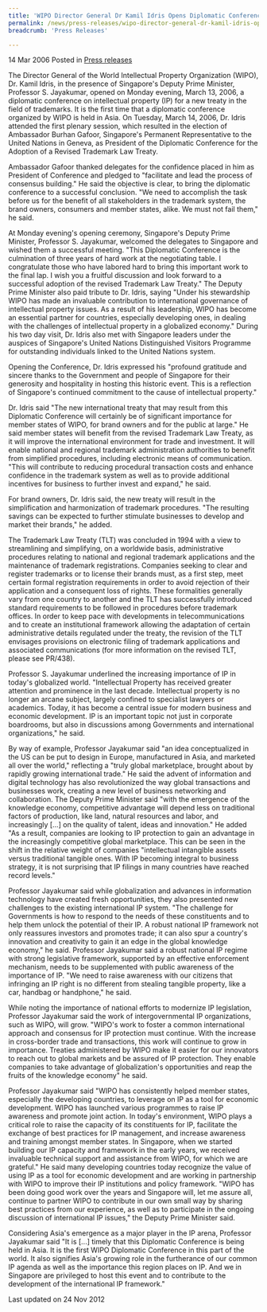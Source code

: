 ```yaml
---
title: 'WIPO Director General Dr Kamil Idris Opens Diplomatic Conference to Revise Key Trademark Treaty'
permalink: /news/press-releases/wipo-director-general-dr-kamil-idris-opens-diplomatic-conference-to-revise-key-trademark-treaty
breadcrumb: 'Press Releases'

---
```



14 Mar 2006 Posted in [Press releases](/news/press-releases)

The Director General of the World Intellectual Property Organization (WIPO), Dr. Kamil Idris, in the presence of Singapore's Deputy Prime Minister, Professor S. Jayakumar, opened on Monday evening, March 13, 2006, a diplomatic conference on intellectual property (IP) for a new treaty in the field of trademarks. It is the first time that a diplomatic conference organized by WIPO is held in Asia. On Tuesday, March 14, 2006, Dr. Idris attended the first plenary session, which resulted in the election of Ambassador Burhan Gafoor, Singapore's Permanent Representative to the United Nations in Geneva, as President of the Diplomatic Conference for the Adoption of a Revised Trademark Law Treaty.

Ambassador Gafoor thanked delegates for the confidence placed in him as President of Conference and pledged to "facilitate and lead the process of consensus building." He said the objective is clear, to bring the diplomatic conference to a successful conclusion. "We need to accomplish the task before us for the benefit of all stakeholders in the trademark system, the brand owners, consumers and member states, alike. We must not fail them," he said.

At Monday evening's opening ceremony, Singapore's Deputy Prime Minister, Professor S. Jayakumar, welcomed the delegates to Singapore and wished them a successful meeting. "This Diplomatic Conference is the culmination of three years of hard work at the negotiating table. I congratulate those who have labored hard to bring this important work to the final lap. I wish you a fruitful discussion and look forward to a successful adoption of the revised Trademark Law Treaty." The Deputy Prime Minister also paid tribute to Dr. Idris, saying "Under his stewardship WIPO has made an invaluable contribution to international governance of intellectual property issues. As a result of his leadership, WIPO has become an essential partner for countries, especially developing ones, in dealing with the challenges of intellectual property in a globalized economy." During his two day visit, Dr. Idris also met with Singapore leaders under the auspices of Singapore's United Nations Distinguished Visitors Programme for outstanding individuals linked to the United Nations system.

Opening the Conference, Dr. Idris expressed his "profound gratitude and sincere thanks to the Government and people of Singapore for their generosity and hospitality in hosting this historic event. This is a reflection of Singapore's continued commitment to the cause of intellectual property." 

Dr. Idris said "The new international treaty that may result from this Diplomatic Conference will certainly be of significant importance for member states of WIPO, for brand owners and for the public at large." He said member states will benefit from the revised Trademark Law Treaty, as it will improve the international environment for trade and investment. It will enable national and regional trademark administration authorities to benefit from simplified procedures, including electronic means of communication. "This will contribute to reducing procedural transaction costs and enhance confidence in the trademark system as well as to provide additional incentives for business to further invest and expand," he said. 

For brand owners, Dr. Idris said, the new treaty will result in the simplification and harmonization of trademark procedures. "The resulting savings can be expected to further stimulate businesses to develop and market their brands," he added.

The Trademark Law Treaty (TLT) was concluded in 1994 with a view to streamlining and simplifying, on a worldwide basis, administrative procedures relating to national and regional trademark applications and the maintenance of trademark registrations. Companies seeking to clear and register trademarks or to license their brands must, as a first step, meet certain formal registration requirements in order to avoid rejection of their application and a consequent loss of rights. These formalities generally vary from one country to another and the TLT has successfully introduced standard requirements to be followed in procedures before trademark offices. In order to keep pace with developments in telecommunications and to create an institutional framework allowing the adaptation of certain administrative details regulated under the treaty, the revision of the TLT envisages provisions on electronic filing of trademark applications and associated communications (for more information on the revised TLT, please see PR/438). 

Professor S. Jayakumar underlined the increasing importance of IP in today's globalized world. "Intellectual Property has received greater attention and prominence in the last decade. Intellectual property is no longer an arcane subject, largely confined to specialist lawyers or academics. Today, it has become a central issue for modern business and economic development. IP is an important topic not just in corporate boardrooms, but also in discussions among Governments and international organizations," he said.

By way of example, Professor Jayakumar said "an idea conceptualized in the US can be put to design in Europe, manufactured in Asia, and marketed all over the world," reflecting a "truly global marketplace, brought about by rapidly growing international trade." He said the advent of information and digital technology has also revolutionized the way global transactions and businesses work, creating a new level of business networking and collaboration. The Deputy Prime Minister said "with the emergence of the knowledge economy, competitive advantage will depend less on traditional factors of production, like land, natural resources and labor, and increasingly [...] on the quality of talent, ideas and innovation." He added "As a result, companies are looking to IP protection to gain an advantage in the increasingly competitive global marketplace. This can be seen in the shift in the relative weight of companies "intellectual intangible assets versus traditional tangible ones. With IP becoming integral to business strategy, it is not surprising that IP filings in many countries have reached record levels." 

Professor Jayakumar said while globalization and advances in information technology have created fresh opportunities, they also presented new challenges to the existing international IP system. "The challenge for Governments is how to respond to the needs of these constituents and to help them unlock the potential of their IP. A robust national IP framework not only reassures investors and promotes trade; it can also spur a country's innovation and creativity to gain it an edge in the global knowledge economy," he said. Professor Jayakumar said a robust national IP regime with strong legislative framework, supported by an effective enforcement mechanism, needs to be supplemented with public awareness of the importance of IP. "We need to raise awareness with our citizens that infringing an IP right is no different from stealing tangible property, like a car, handbag or handphone," he said.

While noting the importance of national efforts to modernize IP legislation, Professor Jayakumar said the work of intergovernmental IP organizations, such as WIPO, will grow. "WIPO's work to foster a common international approach and consensus for IP protection must continue. With the increase in cross-border trade and transactions, this work will continue to grow in importance. Treaties administered by WIPO make it easier for our innovators to reach out to global markets and be assured of IP protection. They enable companies to take advantage of globalization's opportunities and reap the fruits of the knowledge economy" he said.

Professor Jayakumar said "WIPO has consistently helped member states, especially the developing countries, to leverage on IP as a tool for economic development. WIPO has launched various programmes to raise IP awareness and promote joint action. In today's environment, WIPO plays a critical role to raise the capacity of its constituents for IP, facilitate the exchange of best practices for IP management, and increase awareness and training amongst member states. In Singapore, when we started building our IP capacity and framework in the early years, we received invaluable technical support and assistance from WIPO, for which we are grateful." He said many developing countries today recognize the value of using IP as a tool for economic development and are working in partnership with WIPO to improve their IP institutions and policy framework. "WIPO has been doing good work over the years and Singapore will, let me assure all, continue to partner WIPO to contribute in our own small way by sharing best practices from our experience, as well as to participate in the ongoing discussion of international IP issues," the Deputy Prime Minister said. 

Considering Asia's emergence as a major player in the IP arena, Professor Jayakumar said "It is [...] timely that this Diplomatic Conference is being held in Asia. It is the first WIPO Diplomatic Conference in this part of the world. It also signifies Asia's growing role in the furtherance of our common IP agenda as well as the importance this region places on IP. And we in Singapore are privileged to host this event and to contribute to the development of the international IP framework."


<p class="right-side-updated">Last updated on 24 Nov 2012</p>

